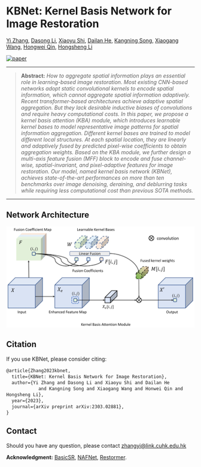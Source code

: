 
# KBNet: Kernel Basis Network for Image Restoration

[Yi Zhang](https://zhangyi-3.github.io/), 
[Dasong Li](https://dasongli1.github.io/), 
[Xiaoyu Shi](https://scholar.google.com/citations?user=fbEuTJUAAAAJ&hl=en), 
[Dailan He](https://scholar.google.com/citations?user=f5MTTy4AAAAJ&hl=zh-CN), 
[Kangning Song](), 
[Xiaogang Wang](https://scholar.google.com/citations?user=-B5JgjsAAAAJ), 
[Hongwei Qin](https://scholar.google.com/citations?user=ZGM7HfgAAAAJ), 
[Hongsheng Li](https://www.ee.cuhk.edu.hk/~hsli/)


[![paper](https://img.shields.io/badge/arXiv-Paper-<COLOR>.svg)](https://arxiv.org/abs/2303.02881)

<hr />

> **Abstract:** *How to aggregate spatial information plays an essential role in learning-based image restoration.
Most existing CNN-based networks adopt static convolutional kernels to encode spatial information, which cannot aggregate spatial information adaptively. 
Recent transformer-based architectures achieve adaptive spatial aggregation. But they lack desirable inductive biases of convolutions and require heavy computational costs. 
In this paper, we propose a kernel basis attention (KBA) module, which introduces learnable kernel bases to model representative image patterns for spatial information aggregation. 
Different kernel bases are trained to model different local structures. 
At each spatial location, they are linearly and adaptively fused by predicted pixel-wise coefficients to obtain aggregation weights.
Based on the KBA module, we further design a multi-axis feature fusion (MFF) block to encode and fuse channel-wise, spatial-invariant, and pixel-adaptive features for image restoration.
Our model, named kernel basis network (KBNet), achieves state-of-the-art performances on more than ten benchmarks over image denoising, deraining, and deblurring tasks while requiring less computational cost than previous SOTA methods.* 
<hr />

## Network Architecture

<img src = "figs/overview.jpg"> 

## Citation
If you use KBNet, please consider citing:

    @article{Zhang2023kbnet,
      title={KBNet: Kernel Basis Network for Image Restoration},
      author={Yi Zhang and Dasong Li and Xiaoyu Shi and Dailan He 
                and Kangning Song and Xiaogang Wang and Honwei Qin and Hongsheng Li},
      year={2023},
      journal={arXiv preprint arXiv:2303.02881},
    }

## Contact
Should you have any question, please contact zhangyi@link.cuhk.edu.hk


**Acknowledgment:** [BasicSR](https://github.com/xinntao/BasicSR), [NAFNet](https://github.com/megvii-research/NAFNet), [Restormer](https://github.com/swz30/Restormer). 
 